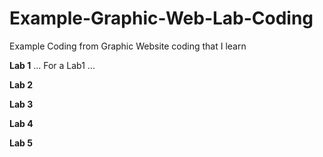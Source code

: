 # Example-Graphic-Web-Lab-Coding
Example Coding from Graphic Website coding that I learn

**Lab 1**
...
For a Lab1
...

**Lab 2**

**Lab 3**

**Lab 4**

**Lab 5**
